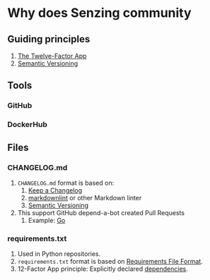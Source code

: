 # Why does Senzing community

## Guiding principles

1. [The Twelve-Factor App](https://12factor.net/)
1. [Semantic Versioning](https://semver.org/)

## Tools

### GitHub

### DockerHub

## Files

### CHANGELOG.md

1. `CHANGELOG.md` format is based on:
    1. [Keep a Changelog](https://keepachangelog.com/en/1.0.0/)
    1. [markdownlint](https://dlaa.me/markdownlint/) or other Markdown linter
    1. [Semantic Versioning](https://semver.org/spec/v2.0.0.html)
1. This support GitHub depend-a-bot created Pull Requests
    1. Example: [Go](https://github.com/senzing-garage/g2-sdk-go-base/pull/27)

### requirements.txt

1. Used in Python repositories.
1. `requirements.txt` format is based on [Requirements File Format](https://pip.pypa.io/en/stable/reference/requirements-file-format/).
1. 12-Factor App principle:  Explicitly declared [dependencies](https://12factor.net/dependencies).
